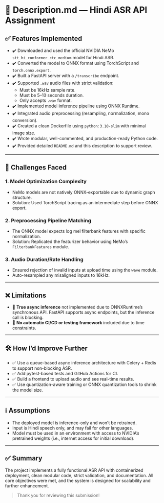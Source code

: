 # 📝 Description.md — Hindi ASR API Assignment

## ✅ Features Implemented

- ✔️ Downloaded and used the official NVIDIA NeMo `stt_hi_conformer_ctc_medium` model for Hindi ASR.
- ✔️ Converted the model to ONNX format using TorchScript and `torch.onnx.export`.
- ✔️ Built a FastAPI server with a `/transcribe` endpoint.
- ✔️ Supported `.wav` audio files with strict validation:
  - Must be 16kHz sample rate.
  - Must be 5–10 seconds duration.
  - Only accepts `.wav` format.
- ✔️ Implemented model inference pipeline using ONNX Runtime.
- ✔️ Integrated audio preprocessing (resampling, normalization, mono conversion).
- ✔️ Created a clean Dockerfile using `python:3.10-slim` with minimal image size.
- ✔️ Wrote modular, well-commented, and production-ready Python code.
- ✔️ Provided detailed `README.md` and this description to support review.

---

## 🚧 Challenges Faced

### 1. **Model Optimization Complexity**
   - NeMo models are not natively ONNX-exportable due to dynamic graph structure.
   - Solution: Used TorchScript tracing as an intermediate step before ONNX export.

### 2. **Preprocessing Pipeline Matching**
   - The ONNX model expects log mel filterbank features with specific normalization.
   - Solution: Replicated the featurizer behavior using NeMo’s `FilterbankFeatures` module.

### 3. **Audio Duration/Rate Handling**
   - Ensured rejection of invalid inputs at upload time using the `wave` module.
   - Auto-resampled any misaligned inputs to 16kHz.

---

## ❌ Limitations

- 🚫 **True async inference** not implemented due to ONNXRuntime’s synchronous API. FastAPI supports async endpoints, but the inference call is blocking.
- 🚫 **No automatic CI/CD or testing framework** included due to time constraints.

---

## 🛠️ How I’d Improve Further

- ✅ Use a queue-based async inference architecture with Celery + Redis to support non-blocking ASR.
- ✅ Add pytest-based tests and GitHub Actions for CI.
- ✅ Build a frontend to upload audio and see real-time results.
- ✅ Use quantization-aware training or ONNX quantization tools to shrink the model size.

---

## ℹ️ Assumptions

- The deployed model is inference-only and won’t be retrained.
- Input is Hindi speech only, and may fail for other languages.
- Model must be used in an environment with access to NVIDIA’s pretrained weights (i.e., internet access for initial download).

---

## ✅ Summary

The project implements a fully functional ASR API with containerized deployment, clean modular code, strict validation, and documentation. All core objectives were met, and the system is designed for scalability and further enhancement.

> Thank you for reviewing this submission!
